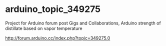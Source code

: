 # arduino_topic_349275

Project for Arduino forum post Gigs and Collaborations, Arduino strength of distillate based on vapor temperature

http://forum.arduino.cc/index.php?topic=349275.0
